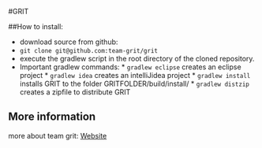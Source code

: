 #GRIT

##How to install:
*  download source from github:
*  ````git clone git@github.com:team-grit/grit````
*  execute the gradlew script in the root directory of the cloned repository.
  *  Important gradlew commands:
    * ````gradlew eclipse```` creates an eclipse project
    * ````gradlew idea```` creates an intelliJidea project
    * ````gradlew install```` installs GRIT to the folder GRITFOLDER/build/install/
    * ````gradlew distzip```` creates a zipfile to distribute GRIT

## More information
more about team grit: [Website](http://team-grit.com)
